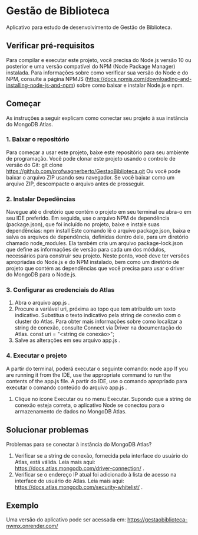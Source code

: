 # Gestão de Biblioteca
Aplicativo para estudo de desenvolvimento de Gestão de Biblioteca.

## Verificar pré-requisitos
Para compilar e executar este projeto, você precisa do Node.js versão 10 ou posterior e uma versão compatível do NPM (Node Package Manager) instalada. Para informações sobre como verificar sua versão do Node e do NPM, consulte a página NPMJS (https://docs.npmjs.com/downloading-and-installing-node-js-and-npm) sobre como baixar e instalar Node.js e npm.

## Começar
As instruções a seguir explicam como conectar seu projeto à sua instância do MongoDB Atlas.

### 1. Baixar o repositório
Para começar a usar este projeto, baixe este repositório para seu ambiente de programação. Você pode clonar este projeto usando o controle de versão do Git:
git clone https://github.com/profwagnerberto/GestaoBiblioteca.git
Ou você pode baixar o arquivo ZIP usando seu navegador. Se você baixar como um arquivo ZIP, descompacte o arquivo antes de prosseguir.

### 2. Instalar Depedências
Navegue até o diretório que contém o projeto em seu terminal ou abra-o em seu IDE preferido.
Em seguida, use o arquivo NPM de dependência (package.json), que foi incluído no projeto, baixe e instale suas dependências:
npm install
Este comando lê o arquivo package.json, baixa e salva os arquivos de dependência, definidas dentro dele, para um diretório chamado node_modules. Ela também cria um arquivo package-lock.json que define as informações de versão para cada um dos módulos, necessários para construir seu projeto.
Neste ponto, você deve ter versões apropriadas do Node.js e do NPM instalado, bem como um diretório de projeto que contém as dependências que você precisa para usar o driver do MongoDB para o Node.js.

### 3. Configurar as credenciais do Atlas
1. Abra o arquivo app.js .
2. Procure a variável uri, próxima ao topo que tem atribuído um texto indicativo. Substitua o texto indicativo pela string de conexão com o cluster do Atlas. Para obter mais informações sobre como localizar a string de conexão, consulte Connect via Driver na documentação do Atlas.
    const uri = 
      "<string de conexão>";
3. Salve as alterações em seu arquivo app.js .

### 4. Executar o projeto
A partir do terminal, poderá executar o seguinte comando:
node app
If you are running it from the IDE, use the appropriate command to run the contents of the app.js file.
A partir do IDE, use o comando apropriado para executar o comando conteúdo do arquivo app.js .
1. Clique no ícone Executar ou no menu Executar.
Supondo que a string de conexão esteja correta, o aplicativo Node se conectou para o armazenamento de dados no MongoDB Atlas.

## Solucionar problemas
Problemas para se conectar à instância do MongoDB Atlas?
1. Verificar se a string de conexão, fornecida pela interface do usuário do Atlas, está válida. Leia mais aqui: https://docs.atlas.mongodb.com/driver-connection/ .
2. Verificar se o endereço IP atual foi adicionado à lista de acesso na interface do usuário do Atlas. Leia mais aqui: https://docs.atlas.mongodb.com/security-whitelist/ .

## Exemplo
Uma versão do aplicativo pode ser acessada em: https://gestaobiblioteca-nwmx.onrender.com/
